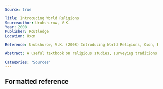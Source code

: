 ```yaml
---
Source: true

Title: Introducing World Religions
Sourceauthor: Urubshurow, V.K.
Year: 2008
Publisher: Routledge
Location: Oxon

Reference: Urubshurow, V.K. (2008) Introducing World Religions, Oxon, Routledge.

Abstract: A useful textbook on religious studies, surveying traditions from around the world.

Categories: 'Sources'
---
```


## Formatted reference
